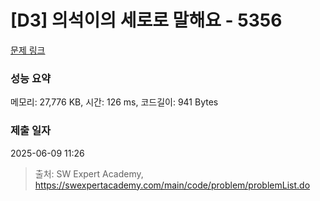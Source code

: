 # [D3] 의석이의 세로로 말해요 - 5356 

[문제 링크](https://swexpertacademy.com/main/code/problem/problemDetail.do?contestProbId=AWVWgkP6sQ0DFAUO) 

### 성능 요약

메모리: 27,776 KB, 시간: 126 ms, 코드길이: 941 Bytes

### 제출 일자

2025-06-09 11:26



> 출처: SW Expert Academy, https://swexpertacademy.com/main/code/problem/problemList.do